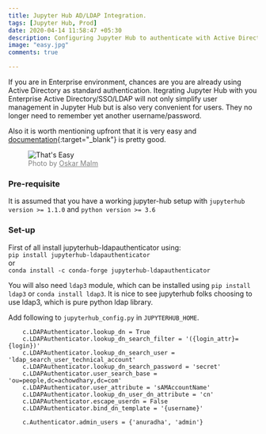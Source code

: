 ```yaml
---
title: Jupyter Hub AD/LDAP Integration.
tags: [Jupyter Hub, Prod]
date: 2020-04-14 11:58:47 +05:30
description: Configuring Jupyter Hub to authenticate with Active Directory/LDAP. 
image: "easy.jpg"
comments: true

---
```


If you are in Enterprise environment, chances are you are already using Active Directory as standard authentication. Itegrating Jupyter Hub with you Enterprise Active Directory/SSO/LDAP will not only simplify user management in Jupyter Hub but is also very convenient for users. They no longer need to remember yet another username/password. 

Also it is worth mentioning upfront that it is very easy and [documentation](https://github.com/jupyterhub/ldapauthenticator){:target="_blank"} is pretty good. 

<figure>
<img src="easy.jpg" alt="That's Easy">
<figcaption style="color: grey !important;"> 
	Photo by <a href="https://unsplash.com/@oskarmalm" style="color: grey !important;" target="_blank">Oskar Malm
</a> 
</figcaption>
</figure>

### Pre-requisite 
It is assumed that you have a working jupyter-hub setup with
```jupyterhub version >= 1.1.0``` and ```python version >= 3.6 ```


### Set-up
First of all install jupyterhub-ldapauthenticator using: <br/>
```pip install jupyterhub-ldapauthenticator```
<br/>or <br/>
```conda install -c conda-forge jupyterhub-ldapauthenticator```


You will also need `ldap3` module, which can be installed using `pip install ldap3` or `conda install ldap3`. It is nice to see jupyterhub folks choosing to use ldap3, which is pure python ldap library. 


Add following to `jupyterhub_config.py` in `JUPYTERHUB_HOME`.
```
	c.LDAPAuthenticator.lookup_dn = True
	c.LDAPAuthenticator.lookup_dn_search_filter = '({login_attr}={login})'
	c.LDAPAuthenticator.lookup_dn_search_user = 'ldap_search_user_technical_account'
	c.LDAPAuthenticator.lookup_dn_search_password = 'secret'
	c.LDAPAuthenticator.user_search_base = 'ou=people,dc=achowdhary,dc=com'
	c.LDAPAuthenticator.user_attribute = 'sAMAccountName'
	c.LDAPAuthenticator.lookup_dn_user_dn_attribute = 'cn'
	c.LDAPAuthenticator.escape_userdn = False
	c.LDAPAuthenticator.bind_dn_template = '{username}'

	c.Authenticator.admin_users = {'anuradha', 'admin'}
```


